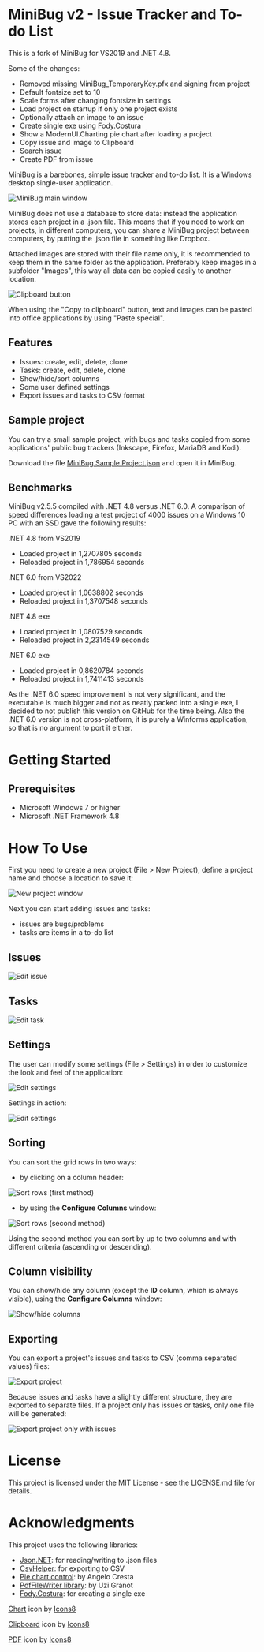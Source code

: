 # MiniBug v2 - Issue Tracker and To-do List

This is a fork of MiniBug for VS2019 and .NET 4.8.

Some of the changes:
- Removed missing MiniBug_TemporaryKey.pfx and signing from project
- Default fontsize set to 10
- Scale forms after changing fontsize in settings
- Load project on startup if only one project exists
- Optionally attach an image to an issue
- Create single exe using Fody.Costura
- Show a ModernUI.Charting pie chart after loading a project
- Copy issue and image to Clipboard
- Search issue
- Create PDF from issue



MiniBug is a barebones, simple issue tracker and to-do list. It is a Windows desktop single-user application.

<img src="Screenshots/main-window.png" alt="MiniBug main window">

MiniBug does not use a database to store data: instead the application stores each project in a .json file. This means that if you need to work on projects, in different computers, you can share a MiniBug project between computers, by putting the .json file in something like Dropbox.

Attached images are stored with their file name only, it is recommended to keep them in the same folder as the application.
Preferably keep images in a subfolder "Images", this way all data can be copied easily to another location.

<img src="MiniBug/Resources/Clipboard_64x64.png" alt="Clipboard button">

When using the "Copy to clipboard" button, text and images can be pasted into office applications by using "Paste special".

## Features

- Issues: create, edit, delete, clone
- Tasks: create, edit, delete, clone
- Show/hide/sort columns
- Some user defined settings
- Export issues and tasks to CSV format

## Sample project

You can try a small sample project, with bugs and tasks copied from some applications' public bug trackers (Inkscape, Firefox, MariaDB and Kodi).

Download the file <a href="MiniBug Sample Project.json">MiniBug Sample Project.json</a> and open it in MiniBug.

## Benchmarks

MiniBug v2.5.5 compiled with .NET 4.8 versus .NET 6.0.
A comparison of speed differences loading a test project of 4000 issues on a Windows 10 PC with an SSD gave the following results:

.NET 4.8 from VS2019
- Loaded project in 1,2707805 seconds
- Reloaded project in 1,786954 seconds

.NET 6.0 from VS2022
- Loaded project in 1,0638802 seconds
- Reloaded project in 1,3707548 seconds

.NET 4.8 exe
- Loaded project in 1,0807529 seconds
- Reloaded project in 2,2314549 seconds

.NET 6.0 exe
- Loaded project in 0,8620784 seconds
- Reloaded project in 1,7411413 seconds

As the .NET 6.0 speed improvement is not very significant, and the executable is much bigger and not as neatly packed into a single exe, I decided to not publish this version on GitHub for the time being. Also the .NET 6.0 version is not cross-platform, it is purely a Winforms application, so that is no argument to port it either.

# Getting Started

## Prerequisites

- Microsoft Windows 7 or higher
- Microsoft .NET Framework 4.8

# How To Use

First you need to create a new project (File > New Project), define a project name and choose a location to save it:

<img src="Screenshots/new-project.png" alt="New project window">

Next you can start adding issues and tasks:
- issues are bugs/problems
- tasks are items in a to-do list

## Issues

<img src="Screenshots/issue.png" alt="Edit issue">


## Tasks

<img src="Screenshots/task.png" alt="Edit task">

## Settings

The user can modify some settings (File > Settings) in order to customize the look and feel of the application:

<img src="Screenshots/settings.png" alt="Edit settings">

Settings in action:

<img src="Screenshots/settings.gif" alt="Edit settings">

## Sorting

You can sort the grid rows in two ways:

- by clicking on a column header:

<img src="Screenshots/sort1.gif" alt="Sort rows (first method)">

- by using the **Configure Columns** window:

<img src="Screenshots/sort2.gif" alt="Sort rows (second method)">

Using the second method you can sort by up to two columns and with different criteria (ascending or descending).

## Column visibility

You can show/hide any column (except the **ID** column, which is always visible), using the **Configure Columns** window:

<img src="Screenshots/visible-columns.gif" alt="Show/hide columns">

## Exporting

You can export a project's issues and tasks to CSV (comma separated values) files:

<img src="Screenshots/export.png" alt="Export project">

Because issues and tasks have a slightly different structure, they are exported to separate files. If a project only has issues or tasks, only one file will be generated:

<img src="Screenshots/export2.png" alt="Export project only with issues">

# License

This project is licensed under the MIT License - see the LICENSE.md file for details.

# Acknowledgments

This project uses the following libraries:

- <a href="https://www.newtonsoft.com/json">Json.NET</a>: for reading/writing to .json files
- <a href="https://joshclose.github.io/CsvHelper/">CsvHelper</a>: for exporting to CSV
- <a href="https://www.codeproject.com/Articles/5299801/A-Control-to-Display-Pie-and-Doughtnut-Charts-with">Pie chart control</a>: by Angelo Cresta
- <a href="https://www.codeproject.com/Articles/570682/PDF-File-Writer-Csharp-Class-Library-Version-2-0-0">PdfFileWriter library</a>: by Uzi Granot
- <a href="https://github.com/Fody/Costura">Fody.Costura</a>: for creating a single exe

<a target="_blank" href="https://icons8.com/icon/EQ4HGAcEI0hH/chart">Chart</a> icon by <a target="_blank" href="https://icons8.com">Icons8</a>

<a target="_blank" href="https://icons8.com/icon/9u9JUlsiUlgh/clipboard">Clipboard</a> icon by <a target="_blank" href="https://icons8.com">Icons8</a>

<a target="_blank" href="https://icons8.com/icon/57857/pdf">PDF</a> icon by <a target="_blank" href="https://icons8.com">Icons8</a>
